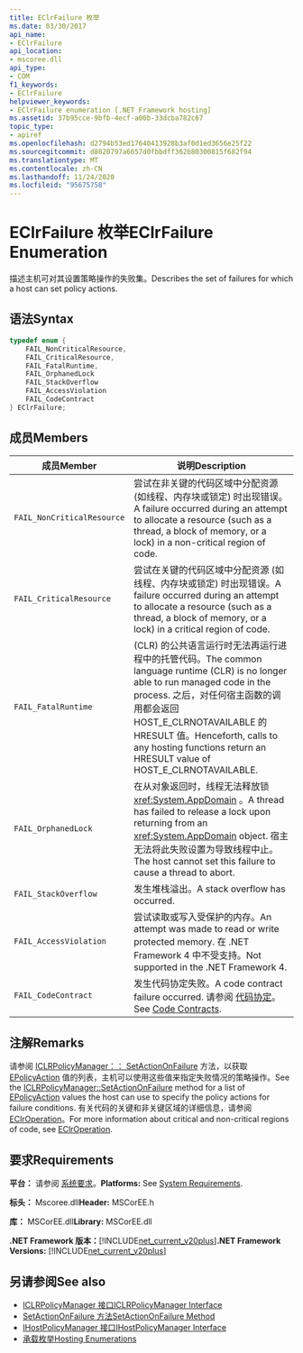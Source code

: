 ```yaml
---
title: EClrFailure 枚举
ms.date: 03/30/2017
api_name:
- EClrFailure
api_location:
- mscoree.dll
api_type:
- COM
f1_keywords:
- EClrFailure
helpviewer_keywords:
- EClrFailure enumeration [.NET Framework hosting]
ms.assetid: 37b95cce-9bfb-4ecf-a00b-33dcba782c67
topic_type:
- apiref
ms.openlocfilehash: d2794b53ed17640413928b3af0d1ed3656e25f22
ms.sourcegitcommit: d8020797a6657d0fbbdff362b80300815f682f94
ms.translationtype: MT
ms.contentlocale: zh-CN
ms.lasthandoff: 11/24/2020
ms.locfileid: "95675758"
---
```

# <a name="eclrfailure-enumeration"></a><span data-ttu-id="0ad65-102">EClrFailure 枚举</span><span class="sxs-lookup"><span data-stu-id="0ad65-102">EClrFailure Enumeration</span></span>

<span data-ttu-id="0ad65-103">描述主机可对其设置策略操作的失败集。</span><span class="sxs-lookup"><span data-stu-id="0ad65-103">Describes the set of failures for which a host can set policy actions.</span></span>  
  
## <a name="syntax"></a><span data-ttu-id="0ad65-104">语法</span><span class="sxs-lookup"><span data-stu-id="0ad65-104">Syntax</span></span>  
  
```cpp  
typedef enum {  
    FAIL_NonCriticalResource,  
    FAIL_CriticalResource,  
    FAIL_FatalRuntime,  
    FAIL_OrphanedLock  
    FAIL_StackOverflow  
    FAIL_AccessViolation  
    FAIL_CodeContract  
} EClrFailure;  
```  
  
## <a name="members"></a><span data-ttu-id="0ad65-105">成员</span><span class="sxs-lookup"><span data-stu-id="0ad65-105">Members</span></span>  
  
|<span data-ttu-id="0ad65-106">成员</span><span class="sxs-lookup"><span data-stu-id="0ad65-106">Member</span></span>|<span data-ttu-id="0ad65-107">说明</span><span class="sxs-lookup"><span data-stu-id="0ad65-107">Description</span></span>|  
|------------|-----------------|  
|`FAIL_NonCriticalResource`|<span data-ttu-id="0ad65-108">尝试在非关键的代码区域中分配资源 (如线程、内存块或锁定) 时出现错误。</span><span class="sxs-lookup"><span data-stu-id="0ad65-108">A failure occurred during an attempt to allocate a resource (such as a thread, a block of memory, or a lock) in a non-critical region of code.</span></span>|  
|`FAIL_CriticalResource`|<span data-ttu-id="0ad65-109">尝试在关键的代码区域中分配资源 (如线程、内存块或锁定) 时出现错误。</span><span class="sxs-lookup"><span data-stu-id="0ad65-109">A failure occurred during an attempt to allocate a resource (such as a thread, a block of memory, or a lock) in a critical region of code.</span></span>|  
|`FAIL_FatalRuntime`|<span data-ttu-id="0ad65-110"> (CLR) 的公共语言运行时无法再运行进程中的托管代码。</span><span class="sxs-lookup"><span data-stu-id="0ad65-110">The common language runtime (CLR) is no longer able to run managed code in the process.</span></span> <span data-ttu-id="0ad65-111">之后，对任何宿主函数的调用都会返回 HOST_E_CLRNOTAVAILABLE 的 HRESULT 值。</span><span class="sxs-lookup"><span data-stu-id="0ad65-111">Henceforth, calls to any hosting functions return an HRESULT value of HOST_E_CLRNOTAVAILABLE.</span></span>|  
|`FAIL_OrphanedLock`|<span data-ttu-id="0ad65-112">在从对象返回时，线程无法释放锁 <xref:System.AppDomain> 。</span><span class="sxs-lookup"><span data-stu-id="0ad65-112">A thread has failed to release a lock upon returning from an <xref:System.AppDomain> object.</span></span> <span data-ttu-id="0ad65-113">宿主无法将此失败设置为导致线程中止。</span><span class="sxs-lookup"><span data-stu-id="0ad65-113">The host cannot set this failure to cause a thread to abort.</span></span>|  
|`FAIL_StackOverflow`|<span data-ttu-id="0ad65-114">发生堆栈溢出。</span><span class="sxs-lookup"><span data-stu-id="0ad65-114">A stack overflow has occurred.</span></span>|  
|`FAIL_AccessViolation`|<span data-ttu-id="0ad65-115">尝试读取或写入受保护的内存。</span><span class="sxs-lookup"><span data-stu-id="0ad65-115">An attempt was made to read or write protected memory.</span></span> <span data-ttu-id="0ad65-116">在 .NET Framework 4 中不受支持。</span><span class="sxs-lookup"><span data-stu-id="0ad65-116">Not supported in the .NET Framework 4.</span></span>|  
|`FAIL_CodeContract`|<span data-ttu-id="0ad65-117">发生代码协定失败。</span><span class="sxs-lookup"><span data-stu-id="0ad65-117">A code contract failure occurred.</span></span> <span data-ttu-id="0ad65-118">请参阅 [代码协定](../../debug-trace-profile/code-contracts.md)。</span><span class="sxs-lookup"><span data-stu-id="0ad65-118">See [Code Contracts](../../debug-trace-profile/code-contracts.md).</span></span>|  
  
## <a name="remarks"></a><span data-ttu-id="0ad65-119">注解</span><span class="sxs-lookup"><span data-stu-id="0ad65-119">Remarks</span></span>  

 <span data-ttu-id="0ad65-120">请参阅 [ICLRPolicyManager：： SetActionOnFailure](iclrpolicymanager-setactiononfailure-method.md) 方法，以获取 [EPolicyAction](epolicyaction-enumeration.md) 值的列表，主机可以使用这些值来指定失败情况的策略操作。</span><span class="sxs-lookup"><span data-stu-id="0ad65-120">See the [ICLRPolicyManager::SetActionOnFailure](iclrpolicymanager-setactiononfailure-method.md) method for a list of [EPolicyAction](epolicyaction-enumeration.md) values the host can use to specify the policy actions for failure conditions.</span></span> <span data-ttu-id="0ad65-121">有关代码的关键和非关键区域的详细信息，请参阅 [EClrOperation](eclroperation-enumeration.md)。</span><span class="sxs-lookup"><span data-stu-id="0ad65-121">For more information about critical and non-critical regions of code, see [EClrOperation](eclroperation-enumeration.md).</span></span>  
  
## <a name="requirements"></a><span data-ttu-id="0ad65-122">要求</span><span class="sxs-lookup"><span data-stu-id="0ad65-122">Requirements</span></span>  

 <span data-ttu-id="0ad65-123">**平台：** 请参阅 [系统要求](../../get-started/system-requirements.md)。</span><span class="sxs-lookup"><span data-stu-id="0ad65-123">**Platforms:** See [System Requirements](../../get-started/system-requirements.md).</span></span>  
  
 <span data-ttu-id="0ad65-124">**标头：** Mscoree.dll</span><span class="sxs-lookup"><span data-stu-id="0ad65-124">**Header:** MSCorEE.h</span></span>  
  
 <span data-ttu-id="0ad65-125">**库：** MSCorEE.dll</span><span class="sxs-lookup"><span data-stu-id="0ad65-125">**Library:** MSCorEE.dll</span></span>  
  
 <span data-ttu-id="0ad65-126">**.NET Framework 版本：**[!INCLUDE[net_current_v20plus](../../../../includes/net-current-v20plus-md.md)]</span><span class="sxs-lookup"><span data-stu-id="0ad65-126">**.NET Framework Versions:** [!INCLUDE[net_current_v20plus](../../../../includes/net-current-v20plus-md.md)]</span></span>  
  
## <a name="see-also"></a><span data-ttu-id="0ad65-127">另请参阅</span><span class="sxs-lookup"><span data-stu-id="0ad65-127">See also</span></span>

- [<span data-ttu-id="0ad65-128">ICLRPolicyManager 接口</span><span class="sxs-lookup"><span data-stu-id="0ad65-128">ICLRPolicyManager Interface</span></span>](iclrpolicymanager-interface.md)
- [<span data-ttu-id="0ad65-129">SetActionOnFailure 方法</span><span class="sxs-lookup"><span data-stu-id="0ad65-129">SetActionOnFailure Method</span></span>](iclrpolicymanager-setactiononfailure-method.md)
- [<span data-ttu-id="0ad65-130">IHostPolicyManager 接口</span><span class="sxs-lookup"><span data-stu-id="0ad65-130">IHostPolicyManager Interface</span></span>](ihostpolicymanager-interface.md)
- [<span data-ttu-id="0ad65-131">承载枚举</span><span class="sxs-lookup"><span data-stu-id="0ad65-131">Hosting Enumerations</span></span>](hosting-enumerations.md)
